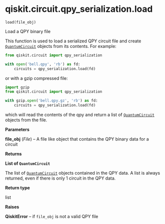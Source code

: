 # qiskit.circuit.qpy\_serialization.load

`load(file_obj)`

Load a QPY binary file

This function is used to load a serialized QPY circuit file and create [`QuantumCircuit`](qiskit.circuit.QuantumCircuit#qiskit.circuit.QuantumCircuit "qiskit.circuit.QuantumCircuit") objects from its contents. For example:

```python
from qiskit.circuit import qpy_serialization

with open('bell.qpy', 'rb') as fd:
    circuits = qpy_serialization.load(fd)
```

or with a gzip compressed file:

```python
import gzip
from qiskit.circuit import qpy_serialization

with gzip.open('bell.qpy.gz', 'rb') as fd:
    circuits = qpy_serialization.load(fd)
```

which will read the contents of the qpy and return a list of [`QuantumCircuit`](qiskit.circuit.QuantumCircuit#qiskit.circuit.QuantumCircuit "qiskit.circuit.QuantumCircuit") objects from the file.

**Parameters**

**file\_obj** (*File*) – A file like object that contains the QPY binary data for a circuit

**Returns**

**List of `QuantumCircuit`**

The list of [`QuantumCircuit`](qiskit.circuit.QuantumCircuit#qiskit.circuit.QuantumCircuit "qiskit.circuit.QuantumCircuit") objects contained in the QPY data. A list is always returned, even if there is only 1 circuit in the QPY data.

**Return type**

list

**Raises**

**QiskitError** – if `file_obj` is not a valid QPY file
